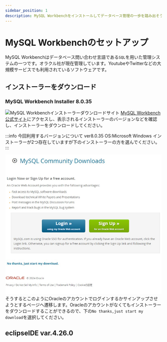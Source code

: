 ```yaml
---
sidebar_position: 1
description: MySQL Workbenchをインストールしてデータベース管理の一歩を踏み出そう
---
```


# MySQL Workbenchのセットアップ
MySQL Workbenchはデータベース問い合わせ言語である`SQL`を用いた管理システムの一つです。オラクル社が現在管理しています。YoutubeやTwitterなどの大規模サービスでも利用されているソフトウェアです。

## インストーラーをダウンロード
### MySQL Workbench Installer 8.0.35
![MySQL Workbenchインストーラーダウンロードサイト](./images/11.jpg)
[MySQL Workbench公式サイト](https://dev.mysql.com/downloads/windows/installer/8.0.html)にアクセスし、表示されるインストーラーのバージョンなどを確認し、インストーラーをダウンロードしてください。

:::info 今回利用するバージョンについて
ver8.0.35
OS:Microsoft Windows
インストーラーが2つ存在していますが下のインストーラーの方を選んでください。
:::

![MySQL Workbenchインストーラーダウンロードサイト](./images/12.jpg)
そうするとこのようにOracleのアカウントでログインするかサインアップさせようとするページへ遷移します。Oracleのアカウントがなくてもインストーラーをダウンロードすることができるので、下の`No thanks,just start my download`を選択してください。

## eclipseIDE var.4.26.0